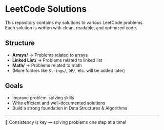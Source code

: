 # LeetCode Solutions

This repository contains my solutions to various LeetCode problems.  
Each solution is written with clean, readable, and optimized code.

## Structure
- **Arrays/** → Problems related to arrays
- **Linked List/** → Problems related to linked list
- **Math/** → Problems related to math
- (More folders like `Strings/`, `DP/`, etc. will be added later)

## Goals
- Improve problem-solving skills  
- Write efficient and well-documented solutions  
- Build a strong foundation in Data Structures & Algorithms  

---
🚀 Consistency is key — solving problems one step at a time!
